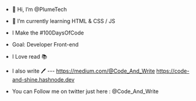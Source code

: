 - 👋 Hi, I’m @PlumeTech

- 🌱 I’m currently learning HTML & CSS / JS

- I Make the #100DaysOfCode
 
- Goal: Developer Front-end

- I Love read 📚

- I also write 🖊️ --- 	https://medium.com/@Code_And_Write
                       https://code-and-shine.hashnode.dev

- You can Follow me on twitter just here : @Code_And_Write


<!---
Fellouuh/Fellouuh is a ✨ special ✨ repository because its `README.md` (this file) appears on your GitHub profile.
You can click the Preview link to take a look at your changes.
--->
